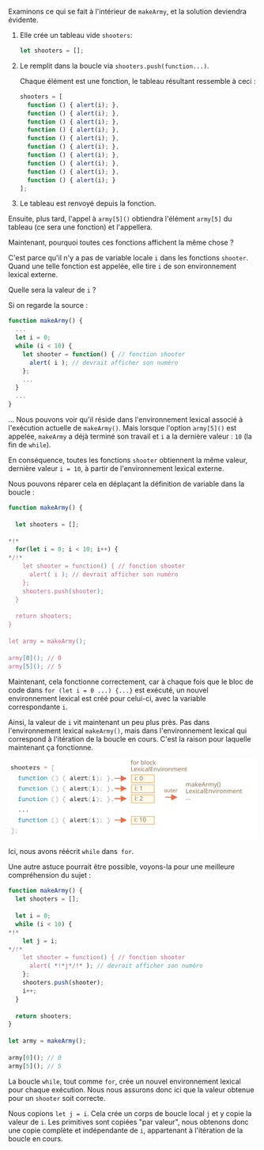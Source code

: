 
Examinons ce qui se fait à l'intérieur de `makeArmy`, et la solution deviendra évidente.

1. Elle crée un tableau vide `shooters`:

    ```js
    let shooters = [];
    ```
2. Le remplit dans la boucle via `shooters.push(function...)`.

    Chaque élément est une fonction, le tableau résultant ressemble à ceci :

    ```js no-beautify
    shooters = [
      function () { alert(i); },
      function () { alert(i); },
      function () { alert(i); },
      function () { alert(i); },
      function () { alert(i); },
      function () { alert(i); },
      function () { alert(i); },
      function () { alert(i); },
      function () { alert(i); },
      function () { alert(i); }
    ];
    ```

3. Le tableau est renvoyé depuis la fonction.

Ensuite, plus tard, l'appel à `army[5]()` obtiendra l'élément `army[5]` du tableau (ce sera une fonction) et l'appellera.

Maintenant, pourquoi toutes ces fonctions affichent la même chose ?

C'est parce qu'il n'y a pas de variable locale `i` dans les fonctions `shooter`. Quand une telle fonction est appelée, elle tire `i` de son environnement lexical externe.

Quelle sera la valeur de `i` ?

Si on regarde la source :

```js
function makeArmy() {
  ...
  let i = 0;
  while (i < 10) {
    let shooter = function() { // fonction shooter
      alert( i ); // devrait afficher son numéro
    };
    ...
  }
  ...
}
```

... Nous pouvons voir qu'il réside dans l'environnement lexical associé à l'exécution actuelle de `makeArmy()`. Mais lorsque l'option `army[5]()` est appelée, `makeArmy` a déjà terminé son travail et `i` a la dernière valeur : `10` (la fin de `while`).

En conséquence, toutes les fonctions `shooter` obtiennent la même valeur, dernière valeur `i = 10`, à partir de l'environnement lexical externe.

Nous pouvons réparer cela en déplaçant la définition de variable dans la boucle :

```js run demo
function makeArmy() {

  let shooters = [];

*!*
  for(let i = 0; i < 10; i++) {
*/!*
    let shooter = function() { // fonction shooter
      alert( i ); // devrait afficher son numéro
    };
    shooters.push(shooter);
  }

  return shooters;
}

let army = makeArmy();

army[0](); // 0
army[5](); // 5
```

Maintenant, cela fonctionne correctement, car à chaque fois que le bloc de code dans `for (let i = 0 ...) {...}` est exécuté, un nouvel environnement lexical est créé pour celui-ci, avec la variable correspondante `i`.

Ainsi, la valeur de `i` vit maintenant un peu plus près. Pas dans l'environnement lexical `makeArmy()`, mais dans l'environnement lexical qui correspond à l'itération de la boucle en cours. C'est la raison pour laquelle maintenant ça fonctionne.

![](lexenv-makearmy.svg)

Ici, nous avons réécrit `while` dans` for`.

Une autre astuce pourrait être possible, voyons-la pour une meilleure compréhension du sujet :

```js run
function makeArmy() {
  let shooters = [];

  let i = 0;
  while (i < 10) {
*!*
    let j = i;
*/!*
    let shooter = function() { // fonction shooter
      alert( *!*j*/!* ); // devrait afficher son numéro
    };
    shooters.push(shooter);
    i++;
  }

  return shooters;
}

let army = makeArmy();

army[0](); // 0
army[5](); // 5
```

La boucle `while`, tout comme `for`, crée un nouvel environnement lexical pour chaque exécution. Nous nous assurons donc ici que la valeur obtenue pour un `shooter` soit correcte.

Nous copions `let j = i`. Cela crée un corps de boucle local `j` et y copie la valeur de `i`. Les primitives sont copiées "par valeur", nous obtenons donc une copie complète et indépendante de `i`, appartenant à l'itération de la boucle en cours.
